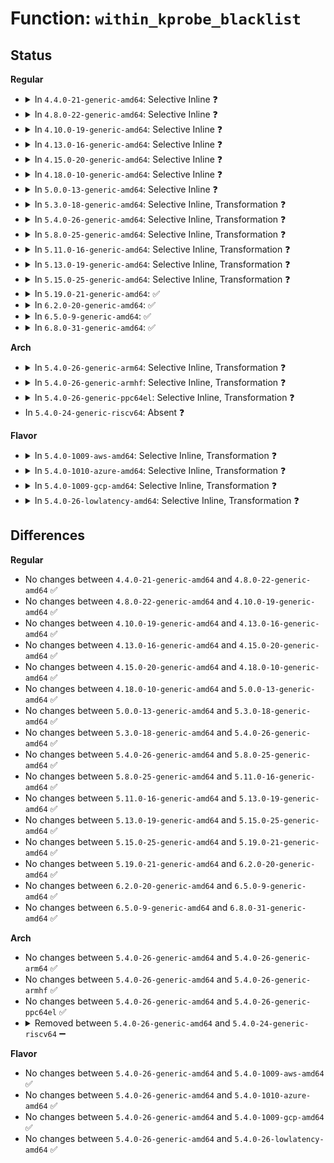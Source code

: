 # Function: <code>within_kprobe_blacklist</code>

## Status
<b>Regular</b>
<ul>
<li>
<details>
<summary>In <code>4.4.0-21-generic-amd64</code>: Selective Inline ❓</summary>

```c
bool within_kprobe_blacklist(long unsigned int addr)
```

```json
{
  "name": "within_kprobe_blacklist",
  "collision_type": "Unique Global",
  "inline_type": "Selective",
  "funcs": [
    {
      "addr": 18446744071580085344,
      "name": "within_kprobe_blacklist",
      "external": true,
      "loc": "kernel/kprobes.c:1335",
      "file": "kernel/kprobes.c",
      "inline": "not declared, inlined",
      "caller_inline": [],
      "caller_func": [
        "arch/x86/kernel/hw_breakpoint.c:arch_validate_hwbkpt_settings"
      ]
    }
  ],
  "symbols": [
    {
      "addr": 18446744071580085344,
      "name": "within_kprobe_blacklist",
      "section": ".text",
      "bind": "STB_GLOBAL",
      "size": 73
    }
  ]
}
```
</details>
</li>
<li>
<details>
<summary>In <code>4.8.0-22-generic-amd64</code>: Selective Inline ❓</summary>

```c
bool within_kprobe_blacklist(long unsigned int addr)
```

```json
{
  "name": "within_kprobe_blacklist",
  "collision_type": "Unique Global",
  "inline_type": "Selective",
  "funcs": [
    {
      "addr": 18446744071580118752,
      "name": "within_kprobe_blacklist",
      "external": true,
      "loc": "kernel/kprobes.c:1335",
      "file": "kernel/kprobes.c",
      "inline": "not declared, inlined",
      "caller_inline": [],
      "caller_func": [
        "arch/x86/kernel/hw_breakpoint.c:arch_validate_hwbkpt_settings"
      ]
    }
  ],
  "symbols": [
    {
      "addr": 18446744071580118752,
      "name": "within_kprobe_blacklist",
      "section": ".text",
      "bind": "STB_GLOBAL",
      "size": 82
    }
  ]
}
```
</details>
</li>
<li>
<details>
<summary>In <code>4.10.0-19-generic-amd64</code>: Selective Inline ❓</summary>

```c
bool within_kprobe_blacklist(long unsigned int addr)
```

```json
{
  "name": "within_kprobe_blacklist",
  "collision_type": "Unique Global",
  "inline_type": "Selective",
  "funcs": [
    {
      "addr": 18446744071580159072,
      "name": "within_kprobe_blacklist",
      "external": true,
      "loc": "kernel/kprobes.c:1335",
      "file": "kernel/kprobes.c",
      "inline": "not declared, inlined",
      "caller_inline": [],
      "caller_func": [
        "arch/x86/kernel/hw_breakpoint.c:arch_validate_hwbkpt_settings"
      ]
    }
  ],
  "symbols": [
    {
      "addr": 18446744071580159072,
      "name": "within_kprobe_blacklist",
      "section": ".text",
      "bind": "STB_GLOBAL",
      "size": 82
    }
  ]
}
```
</details>
</li>
<li>
<details>
<summary>In <code>4.13.0-16-generic-amd64</code>: Selective Inline ❓</summary>

```c
bool within_kprobe_blacklist(long unsigned int addr)
```

```json
{
  "name": "within_kprobe_blacklist",
  "collision_type": "Unique Global",
  "inline_type": "Selective",
  "funcs": [
    {
      "addr": 18446744071580165072,
      "name": "within_kprobe_blacklist",
      "external": true,
      "loc": "kernel/kprobes.c:1377",
      "file": "kernel/kprobes.c",
      "inline": "not declared, inlined",
      "caller_inline": [],
      "caller_func": [
        "arch/x86/kernel/hw_breakpoint.c:arch_validate_hwbkpt_settings"
      ]
    }
  ],
  "symbols": [
    {
      "addr": 18446744071580165072,
      "name": "within_kprobe_blacklist",
      "section": ".text",
      "bind": "STB_GLOBAL",
      "size": 82
    }
  ]
}
```
</details>
</li>
<li>
<details>
<summary>In <code>4.15.0-20-generic-amd64</code>: Selective Inline ❓</summary>

```c
bool within_kprobe_blacklist(long unsigned int addr)
```

```json
{
  "name": "within_kprobe_blacklist",
  "collision_type": "Unique Global",
  "inline_type": "Selective",
  "funcs": [
    {
      "addr": 18446744071580217744,
      "name": "within_kprobe_blacklist",
      "external": true,
      "loc": "kernel/kprobes.c:1379",
      "file": "kernel/kprobes.c",
      "inline": "not declared, inlined",
      "caller_inline": [],
      "caller_func": [
        "arch/x86/kernel/hw_breakpoint.c:arch_validate_hwbkpt_settings"
      ]
    }
  ],
  "symbols": [
    {
      "addr": 18446744071580217744,
      "name": "within_kprobe_blacklist",
      "section": ".text",
      "bind": "STB_GLOBAL",
      "size": 82
    }
  ]
}
```
</details>
</li>
<li>
<details>
<summary>In <code>4.18.0-10-generic-amd64</code>: Selective Inline ❓</summary>

```c
bool within_kprobe_blacklist(long unsigned int addr)
```

```json
{
  "name": "within_kprobe_blacklist",
  "collision_type": "Unique Global",
  "inline_type": "Selective",
  "funcs": [
    {
      "addr": 18446744071580277808,
      "name": "within_kprobe_blacklist",
      "external": true,
      "loc": "kernel/kprobes.c:1408",
      "file": "kernel/kprobes.c",
      "inline": "not declared, inlined",
      "caller_inline": [],
      "caller_func": [
        "arch/x86/kernel/hw_breakpoint.c:arch_validate_hwbkpt_settings"
      ]
    }
  ],
  "symbols": [
    {
      "addr": 18446744071580277808,
      "name": "within_kprobe_blacklist",
      "section": ".text",
      "bind": "STB_GLOBAL",
      "size": 82
    }
  ]
}
```
</details>
</li>
<li>
<details>
<summary>In <code>5.0.0-13-generic-amd64</code>: Selective Inline ❓</summary>

```c
bool within_kprobe_blacklist(long unsigned int addr)
```

```json
{
  "name": "within_kprobe_blacklist",
  "collision_type": "Unique Global",
  "inline_type": "Selective",
  "funcs": [
    {
      "addr": 18446744071580330064,
      "name": "within_kprobe_blacklist",
      "external": true,
      "loc": "kernel/kprobes.c:1399",
      "file": "kernel/kprobes.c",
      "inline": "not declared, inlined",
      "caller_inline": [],
      "caller_func": [
        "arch/x86/kernel/hw_breakpoint.c:hw_breakpoint_arch_parse"
      ]
    }
  ],
  "symbols": [
    {
      "addr": 18446744071580330064,
      "name": "within_kprobe_blacklist",
      "section": ".text",
      "bind": "STB_GLOBAL",
      "size": 73
    }
  ]
}
```
</details>
</li>
<li>
<details>
<summary>In <code>5.3.0-18-generic-amd64</code>: Selective Inline, Transformation ❓</summary>

```c
bool within_kprobe_blacklist(long unsigned int addr)
```

```json
{
  "name": "within_kprobe_blacklist",
  "collision_type": "Unique Global",
  "inline_type": "Selective",
  "funcs": [
    {
      "addr": 18446744071580382624,
      "name": "within_kprobe_blacklist",
      "external": true,
      "loc": "kernel/kprobes.c:1401",
      "file": "kernel/kprobes.c",
      "inline": "not declared, inlined",
      "caller_inline": [],
      "caller_func": [
        "arch/x86/kernel/hw_breakpoint.c:hw_breakpoint_arch_parse"
      ]
    }
  ],
  "symbols": [
    {
      "addr": 18446744071580382624,
      "name": "within_kprobe_blacklist.part.0",
      "section": ".text",
      "bind": "STB_LOCAL",
      "size": 151
    },
    {
      "addr": 18446744071580382784,
      "name": "within_kprobe_blacklist",
      "section": ".text",
      "bind": "STB_GLOBAL",
      "size": 56
    }
  ]
}
```
</details>
</li>
<li>
<details>
<summary>In <code>5.4.0-26-generic-amd64</code>: Selective Inline, Transformation ❓</summary>

```c
bool within_kprobe_blacklist(long unsigned int addr)
```

```json
{
  "name": "within_kprobe_blacklist",
  "collision_type": "Unique Global",
  "inline_type": "Selective",
  "funcs": [
    {
      "addr": 18446744071580431568,
      "name": "within_kprobe_blacklist",
      "external": true,
      "loc": "kernel/kprobes.c:1446",
      "file": "kernel/kprobes.c",
      "inline": "not declared, inlined",
      "caller_inline": [],
      "caller_func": [
        "arch/x86/kernel/hw_breakpoint.c:hw_breakpoint_arch_parse"
      ]
    }
  ],
  "symbols": [
    {
      "addr": 18446744071580431568,
      "name": "within_kprobe_blacklist.part.0",
      "section": ".text",
      "bind": "STB_LOCAL",
      "size": 151
    },
    {
      "addr": 18446744071580431728,
      "name": "within_kprobe_blacklist",
      "section": ".text",
      "bind": "STB_GLOBAL",
      "size": 56
    }
  ]
}
```
</details>
</li>
<li>
<details>
<summary>In <code>5.8.0-25-generic-amd64</code>: Selective Inline, Transformation ❓</summary>

```c
bool within_kprobe_blacklist(long unsigned int addr)
```

```json
{
  "name": "within_kprobe_blacklist",
  "collision_type": "Unique Global",
  "inline_type": "Selective",
  "funcs": [
    {
      "addr": 18446744071580513184,
      "name": "within_kprobe_blacklist",
      "external": true,
      "loc": "kernel/kprobes.c:1486",
      "file": "kernel/kprobes.c",
      "inline": "not declared, inlined",
      "caller_inline": [],
      "caller_func": [
        "kernel/kprobes.c:check_kprobe_address_safe"
      ]
    }
  ],
  "symbols": [
    {
      "addr": 18446744071580513184,
      "name": "within_kprobe_blacklist.part.0",
      "section": ".text",
      "bind": "STB_LOCAL",
      "size": 182
    },
    {
      "addr": 18446744071580513376,
      "name": "within_kprobe_blacklist",
      "section": ".text",
      "bind": "STB_GLOBAL",
      "size": 86
    }
  ]
}
```
</details>
</li>
<li>
<details>
<summary>In <code>5.11.0-16-generic-amd64</code>: Selective Inline, Transformation ❓</summary>

```c
bool within_kprobe_blacklist(long unsigned int addr)
```

```json
{
  "name": "within_kprobe_blacklist",
  "collision_type": "Unique Global",
  "inline_type": "Selective",
  "funcs": [
    {
      "addr": 18446744071580501168,
      "name": "within_kprobe_blacklist",
      "external": true,
      "loc": "kernel/kprobes.c:1450",
      "file": "kernel/kprobes.c",
      "inline": "not declared, inlined",
      "caller_inline": [],
      "caller_func": [
        "kernel/kprobes.c:check_kprobe_address_safe",
        "kernel/debug/debug_core.c:kgdb_validate_break_address"
      ]
    }
  ],
  "symbols": [
    {
      "addr": 18446744071580501168,
      "name": "within_kprobe_blacklist.part.0",
      "section": ".text",
      "bind": "STB_LOCAL",
      "size": 182
    },
    {
      "addr": 18446744071580501360,
      "name": "within_kprobe_blacklist",
      "section": ".text",
      "bind": "STB_GLOBAL",
      "size": 86
    }
  ]
}
```
</details>
</li>
<li>
<details>
<summary>In <code>5.13.0-19-generic-amd64</code>: Selective Inline, Transformation ❓</summary>

```c
bool within_kprobe_blacklist(long unsigned int addr)
```

```json
{
  "name": "within_kprobe_blacklist",
  "collision_type": "Unique Global",
  "inline_type": "Selective",
  "funcs": [
    {
      "addr": 18446744071580505312,
      "name": "within_kprobe_blacklist",
      "external": true,
      "loc": "kernel/kprobes.c:1451",
      "file": "kernel/kprobes.c",
      "inline": "not declared, inlined",
      "caller_inline": [],
      "caller_func": [
        "kernel/debug/debug_core.c:kgdb_validate_break_address"
      ]
    }
  ],
  "symbols": [
    {
      "addr": 18446744071580505312,
      "name": "within_kprobe_blacklist.part.0",
      "section": ".text",
      "bind": "STB_LOCAL",
      "size": 184
    },
    {
      "addr": 18446744071580505504,
      "name": "within_kprobe_blacklist",
      "section": ".text",
      "bind": "STB_GLOBAL",
      "size": 86
    }
  ]
}
```
</details>
</li>
<li>
<details>
<summary>In <code>5.15.0-25-generic-amd64</code>: Selective Inline, Transformation ❓</summary>

```c
bool within_kprobe_blacklist(long unsigned int addr)
```

```json
{
  "name": "within_kprobe_blacklist",
  "collision_type": "Unique Global",
  "inline_type": "Selective",
  "funcs": [
    {
      "addr": 18446744071580673088,
      "name": "within_kprobe_blacklist",
      "external": true,
      "loc": "kernel/kprobes.c:1443",
      "file": "kernel/kprobes.c",
      "inline": "not declared, inlined",
      "caller_inline": [],
      "caller_func": [
        "kernel/debug/debug_core.c:kgdb_validate_break_address"
      ]
    }
  ],
  "symbols": [
    {
      "addr": 18446744071580673088,
      "name": "within_kprobe_blacklist.part.0",
      "section": ".text",
      "bind": "STB_LOCAL",
      "size": 184
    },
    {
      "addr": 18446744071580673280,
      "name": "within_kprobe_blacklist",
      "section": ".text",
      "bind": "STB_GLOBAL",
      "size": 86
    }
  ]
}
```
</details>
</li>
<li>
<details>
<summary>In <code>5.19.0-21-generic-amd64</code>: ✅</summary>

```c
bool within_kprobe_blacklist(long unsigned int addr)
```

```json
{
  "name": "within_kprobe_blacklist",
  "collision_type": "Unique Global",
  "inline_type": "No",
  "funcs": [
    {
      "addr": 18446744071580882896,
      "name": "within_kprobe_blacklist",
      "external": true,
      "loc": "kernel/kprobes.c:1400",
      "file": "kernel/kprobes.c",
      "inline": "seen, unknown",
      "caller_inline": [],
      "caller_func": [
        "kernel/kprobes.c:check_kprobe_address_safe",
        "kernel/debug/debug_core.c:kgdb_validate_break_address"
      ]
    }
  ],
  "symbols": [
    {
      "addr": 18446744071580882896,
      "name": "within_kprobe_blacklist",
      "section": ".text",
      "bind": "STB_GLOBAL",
      "size": 273
    }
  ]
}
```
</details>
</li>
<li>
<details>
<summary>In <code>6.2.0-20-generic-amd64</code>: ✅</summary>

```c
bool within_kprobe_blacklist(long unsigned int addr)
```

```json
{
  "name": "within_kprobe_blacklist",
  "collision_type": "Unique Global",
  "inline_type": "No",
  "funcs": [
    {
      "addr": 18446744071581172752,
      "name": "within_kprobe_blacklist",
      "external": true,
      "loc": "kernel/kprobes.c:1397",
      "file": "kernel/kprobes.c",
      "inline": "seen, unknown",
      "caller_inline": [],
      "caller_func": [
        "arch/x86/kernel/hw_breakpoint.c:hw_breakpoint_arch_parse",
        "kernel/kprobes.c:check_kprobe_address_safe",
        "kernel/debug/debug_core.c:kgdb_validate_break_address"
      ]
    }
  ],
  "symbols": [
    {
      "addr": 18446744071581172752,
      "name": "within_kprobe_blacklist",
      "section": ".text",
      "bind": "STB_GLOBAL",
      "size": 273
    }
  ]
}
```
</details>
</li>
<li>
<details>
<summary>In <code>6.5.0-9-generic-amd64</code>: ✅</summary>

```c
bool within_kprobe_blacklist(long unsigned int addr)
```

```json
{
  "name": "within_kprobe_blacklist",
  "collision_type": "Unique Global",
  "inline_type": "No",
  "funcs": [
    {
      "addr": 18446744071581267184,
      "name": "within_kprobe_blacklist",
      "external": true,
      "loc": "kernel/kprobes.c:1397",
      "file": "kernel/kprobes.c",
      "inline": "seen, unknown",
      "caller_inline": [],
      "caller_func": [
        "arch/x86/kernel/hw_breakpoint.c:hw_breakpoint_arch_parse",
        "kernel/kprobes.c:check_kprobe_address_safe",
        "kernel/debug/debug_core.c:kgdb_validate_break_address"
      ]
    }
  ],
  "symbols": [
    {
      "addr": 18446744071581267184,
      "name": "within_kprobe_blacklist",
      "section": ".text",
      "bind": "STB_GLOBAL",
      "size": 273
    }
  ]
}
```
</details>
</li>
<li>
<details>
<summary>In <code>6.8.0-31-generic-amd64</code>: ✅</summary>

```c
bool within_kprobe_blacklist(long unsigned int addr)
```

```json
{
  "name": "within_kprobe_blacklist",
  "collision_type": "Unique Global",
  "inline_type": "No",
  "funcs": [
    {
      "addr": 18446744071581373472,
      "name": "within_kprobe_blacklist",
      "external": true,
      "loc": "kernel/kprobes.c:1397",
      "file": "kernel/kprobes.c",
      "inline": "seen, unknown",
      "caller_inline": [],
      "caller_func": [
        "arch/x86/kernel/hw_breakpoint.c:hw_breakpoint_arch_parse",
        "kernel/kprobes.c:check_kprobe_address_safe",
        "kernel/debug/debug_core.c:kgdb_validate_break_address"
      ]
    }
  ],
  "symbols": [
    {
      "addr": 18446744071581373472,
      "name": "within_kprobe_blacklist",
      "section": ".text",
      "bind": "STB_GLOBAL",
      "size": 273
    }
  ]
}
```
</details>
</li>
</ul>
<b>Arch</b>
<ul>
<li>
<details>
<summary>In <code>5.4.0-26-generic-arm64</code>: Selective Inline, Transformation ❓</summary>

```c
bool within_kprobe_blacklist(long unsigned int addr)
```

```json
{
  "name": "within_kprobe_blacklist",
  "collision_type": "Unique Global",
  "inline_type": "Selective",
  "funcs": [
    {
      "addr": 18446603336491698864,
      "name": "within_kprobe_blacklist",
      "external": true,
      "loc": "kernel/kprobes.c:1446",
      "file": "kernel/kprobes.c",
      "inline": "not declared, inlined",
      "caller_inline": [],
      "caller_func": []
    }
  ],
  "symbols": [
    {
      "addr": 18446603336491698864,
      "name": "within_kprobe_blacklist.part.0",
      "section": ".text",
      "bind": "STB_LOCAL",
      "size": 164
    },
    {
      "addr": 18446603336491699032,
      "name": "within_kprobe_blacklist",
      "section": ".text",
      "bind": "STB_GLOBAL",
      "size": 80
    }
  ]
}
```
</details>
</li>
<li>
<details>
<summary>In <code>5.4.0-26-generic-armhf</code>: Selective Inline, Transformation ❓</summary>

```c
bool within_kprobe_blacklist(long unsigned int addr)
```

```json
{
  "name": "within_kprobe_blacklist",
  "collision_type": "Unique Global",
  "inline_type": "Selective",
  "funcs": [
    {
      "addr": 3225652600,
      "name": "within_kprobe_blacklist",
      "external": true,
      "loc": "kernel/kprobes.c:1446",
      "file": "kernel/kprobes.c",
      "inline": "not declared, inlined",
      "caller_inline": [],
      "caller_func": []
    }
  ],
  "symbols": [
    {
      "addr": 3225652600,
      "name": "within_kprobe_blacklist.part.0",
      "section": ".text",
      "bind": "STB_LOCAL",
      "size": 168
    },
    {
      "addr": 3225652768,
      "name": "within_kprobe_blacklist",
      "section": ".text",
      "bind": "STB_GLOBAL",
      "size": 64
    }
  ]
}
```
</details>
</li>
<li>
<details>
<summary>In <code>5.4.0-26-generic-ppc64el</code>: Selective Inline, Transformation ❓</summary>

```c
bool within_kprobe_blacklist(long unsigned int addr)
```

```json
{
  "name": "within_kprobe_blacklist",
  "collision_type": "Unique Global",
  "inline_type": "Selective",
  "funcs": [
    {
      "addr": 13835058055284719136,
      "name": "within_kprobe_blacklist",
      "external": true,
      "loc": "kernel/kprobes.c:1446",
      "file": "kernel/kprobes.c",
      "inline": "not declared, inlined",
      "caller_inline": [],
      "caller_func": []
    }
  ],
  "symbols": [
    {
      "addr": 13835058055284719136,
      "name": "within_kprobe_blacklist.part.0",
      "section": ".text",
      "bind": "STB_LOCAL",
      "size": 196
    },
    {
      "addr": 13835058055284719344,
      "name": "within_kprobe_blacklist",
      "section": ".text",
      "bind": "STB_GLOBAL",
      "size": 120
    }
  ]
}
```
</details>
</li>
<li>
In <code>5.4.0-24-generic-riscv64</code>: Absent ❓
</li>
</ul>
<b>Flavor</b>
<ul>
<li>
<details>
<summary>In <code>5.4.0-1009-aws-amd64</code>: Selective Inline, Transformation ❓</summary>

```c
bool within_kprobe_blacklist(long unsigned int addr)
```

```json
{
  "name": "within_kprobe_blacklist",
  "collision_type": "Unique Global",
  "inline_type": "Selective",
  "funcs": [
    {
      "addr": 18446744071580400368,
      "name": "within_kprobe_blacklist",
      "external": true,
      "loc": "kernel/kprobes.c:1446",
      "file": "kernel/kprobes.c",
      "inline": "not declared, inlined",
      "caller_inline": [],
      "caller_func": [
        "arch/x86/kernel/hw_breakpoint.c:hw_breakpoint_arch_parse"
      ]
    }
  ],
  "symbols": [
    {
      "addr": 18446744071580400368,
      "name": "within_kprobe_blacklist.part.0",
      "section": ".text",
      "bind": "STB_LOCAL",
      "size": 151
    },
    {
      "addr": 18446744071580400528,
      "name": "within_kprobe_blacklist",
      "section": ".text",
      "bind": "STB_GLOBAL",
      "size": 56
    }
  ]
}
```
</details>
</li>
<li>
<details>
<summary>In <code>5.4.0-1010-azure-amd64</code>: Selective Inline, Transformation ❓</summary>

```c
bool within_kprobe_blacklist(long unsigned int addr)
```

```json
{
  "name": "within_kprobe_blacklist",
  "collision_type": "Unique Global",
  "inline_type": "Selective",
  "funcs": [
    {
      "addr": 18446744071580347536,
      "name": "within_kprobe_blacklist",
      "external": true,
      "loc": "kernel/kprobes.c:1446",
      "file": "kernel/kprobes.c",
      "inline": "not declared, inlined",
      "caller_inline": [],
      "caller_func": [
        "arch/x86/kernel/hw_breakpoint.c:hw_breakpoint_arch_parse"
      ]
    }
  ],
  "symbols": [
    {
      "addr": 18446744071580347536,
      "name": "within_kprobe_blacklist.part.0",
      "section": ".text",
      "bind": "STB_LOCAL",
      "size": 151
    },
    {
      "addr": 18446744071580347696,
      "name": "within_kprobe_blacklist",
      "section": ".text",
      "bind": "STB_GLOBAL",
      "size": 56
    }
  ]
}
```
</details>
</li>
<li>
<details>
<summary>In <code>5.4.0-1009-gcp-amd64</code>: Selective Inline, Transformation ❓</summary>

```c
bool within_kprobe_blacklist(long unsigned int addr)
```

```json
{
  "name": "within_kprobe_blacklist",
  "collision_type": "Unique Global",
  "inline_type": "Selective",
  "funcs": [
    {
      "addr": 18446744071580391616,
      "name": "within_kprobe_blacklist",
      "external": true,
      "loc": "kernel/kprobes.c:1446",
      "file": "kernel/kprobes.c",
      "inline": "not declared, inlined",
      "caller_inline": [],
      "caller_func": [
        "arch/x86/kernel/hw_breakpoint.c:hw_breakpoint_arch_parse"
      ]
    }
  ],
  "symbols": [
    {
      "addr": 18446744071580391616,
      "name": "within_kprobe_blacklist.part.0",
      "section": ".text",
      "bind": "STB_LOCAL",
      "size": 151
    },
    {
      "addr": 18446744071580391776,
      "name": "within_kprobe_blacklist",
      "section": ".text",
      "bind": "STB_GLOBAL",
      "size": 56
    }
  ]
}
```
</details>
</li>
<li>
<details>
<summary>In <code>5.4.0-26-lowlatency-amd64</code>: Selective Inline, Transformation ❓</summary>

```c
bool within_kprobe_blacklist(long unsigned int addr)
```

```json
{
  "name": "within_kprobe_blacklist",
  "collision_type": "Unique Global",
  "inline_type": "Selective",
  "funcs": [
    {
      "addr": 18446744071580447184,
      "name": "within_kprobe_blacklist",
      "external": true,
      "loc": "kernel/kprobes.c:1446",
      "file": "kernel/kprobes.c",
      "inline": "not declared, inlined",
      "caller_inline": [],
      "caller_func": [
        "arch/x86/kernel/hw_breakpoint.c:hw_breakpoint_arch_parse"
      ]
    }
  ],
  "symbols": [
    {
      "addr": 18446744071580447184,
      "name": "within_kprobe_blacklist.part.0",
      "section": ".text",
      "bind": "STB_LOCAL",
      "size": 151
    },
    {
      "addr": 18446744071580447344,
      "name": "within_kprobe_blacklist",
      "section": ".text",
      "bind": "STB_GLOBAL",
      "size": 56
    }
  ]
}
```
</details>
</li>
</ul>

## Differences
<b>Regular</b>
<ul>
<li>
No changes between <code>4.4.0-21-generic-amd64</code> and <code>4.8.0-22-generic-amd64</code> ✅
</li>
<li>
No changes between <code>4.8.0-22-generic-amd64</code> and <code>4.10.0-19-generic-amd64</code> ✅
</li>
<li>
No changes between <code>4.10.0-19-generic-amd64</code> and <code>4.13.0-16-generic-amd64</code> ✅
</li>
<li>
No changes between <code>4.13.0-16-generic-amd64</code> and <code>4.15.0-20-generic-amd64</code> ✅
</li>
<li>
No changes between <code>4.15.0-20-generic-amd64</code> and <code>4.18.0-10-generic-amd64</code> ✅
</li>
<li>
No changes between <code>4.18.0-10-generic-amd64</code> and <code>5.0.0-13-generic-amd64</code> ✅
</li>
<li>
No changes between <code>5.0.0-13-generic-amd64</code> and <code>5.3.0-18-generic-amd64</code> ✅
</li>
<li>
No changes between <code>5.3.0-18-generic-amd64</code> and <code>5.4.0-26-generic-amd64</code> ✅
</li>
<li>
No changes between <code>5.4.0-26-generic-amd64</code> and <code>5.8.0-25-generic-amd64</code> ✅
</li>
<li>
No changes between <code>5.8.0-25-generic-amd64</code> and <code>5.11.0-16-generic-amd64</code> ✅
</li>
<li>
No changes between <code>5.11.0-16-generic-amd64</code> and <code>5.13.0-19-generic-amd64</code> ✅
</li>
<li>
No changes between <code>5.13.0-19-generic-amd64</code> and <code>5.15.0-25-generic-amd64</code> ✅
</li>
<li>
No changes between <code>5.15.0-25-generic-amd64</code> and <code>5.19.0-21-generic-amd64</code> ✅
</li>
<li>
No changes between <code>5.19.0-21-generic-amd64</code> and <code>6.2.0-20-generic-amd64</code> ✅
</li>
<li>
No changes between <code>6.2.0-20-generic-amd64</code> and <code>6.5.0-9-generic-amd64</code> ✅
</li>
<li>
No changes between <code>6.5.0-9-generic-amd64</code> and <code>6.8.0-31-generic-amd64</code> ✅
</li>
</ul>
<b>Arch</b>
<ul>
<li>
No changes between <code>5.4.0-26-generic-amd64</code> and <code>5.4.0-26-generic-arm64</code> ✅
</li>
<li>
No changes between <code>5.4.0-26-generic-amd64</code> and <code>5.4.0-26-generic-armhf</code> ✅
</li>
<li>
No changes between <code>5.4.0-26-generic-amd64</code> and <code>5.4.0-26-generic-ppc64el</code> ✅
</li>
<li>
<details>
<summary>Removed between <code>5.4.0-26-generic-amd64</code> and <code>5.4.0-24-generic-riscv64</code> ➖</summary>

```c
bool within_kprobe_blacklist(long unsigned int addr)
```
</details>
</li>
</ul>
<b>Flavor</b>
<ul>
<li>
No changes between <code>5.4.0-26-generic-amd64</code> and <code>5.4.0-1009-aws-amd64</code> ✅
</li>
<li>
No changes between <code>5.4.0-26-generic-amd64</code> and <code>5.4.0-1010-azure-amd64</code> ✅
</li>
<li>
No changes between <code>5.4.0-26-generic-amd64</code> and <code>5.4.0-1009-gcp-amd64</code> ✅
</li>
<li>
No changes between <code>5.4.0-26-generic-amd64</code> and <code>5.4.0-26-lowlatency-amd64</code> ✅
</li>
</ul>
